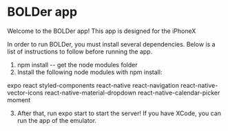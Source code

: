 # BOLDer app
Welcome to the BOLDer app!
This app is designed for the iPhoneX

In order to run BOLDer, you must install several dependencies. Below is a 
list of instructions to follow before running the app.

1. npm install -- get the node modules folder
2. Install the following node modules with npm install:

expo
react
styled-components
react-native
react-navigation
react-native-vector-icons
react-native-material-dropdown
react-native-calendar-picker
moment

3. After that, run expo start to start the server! If you have XCode, you can
run the app of the emulator. 

